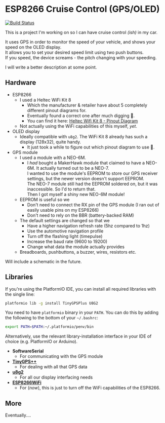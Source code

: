 # ESP8266 Cruise Control (GPS/OLED)

[![Build Status](https://travis-ci.com/cohaolain/CruiseControl-ESP8266.svg?branch=master)](https://travis-ci.com/cohaolain/CruiseControl-ESP8266)

This is a project I'm working on so I can have cruise control _(ish)_ in my car.

It uses GPS in order to monitor the speed of your vehicle,
and shows your speed on the OLED display.  
It allows you to set your desired speed limit using two push buttons.  
If you speed, the device screams - the pitch changing with your speeding.

I will write a better description at some point.

## Hardware

-   ESP8266
    -   I used a Heltec WiFi Kit 8
        -   Which the manufacturer & retailer have about 5 completely different pinout diagrams for.
        -   Eventually found a correct one after much digging 😤.
        -   You can find it here: [Heltec Wifi Kit 8 - Pinout Diagram](diagrams/Heltec_WiFi_Kit_8_Pinout_Diagram.pdf)
    -   Not actually using the WiFi capabilities of this myself, _yet_.
-   OLED display
    -   Ideally compatible with `u8g2`.
        The WiFi Kit 8 already has such a display (128x32), quite handy.
        -   It just took a while to figure out which pinout diagram to use 😤.
-   GPS module
    -   I used a module with a NEO-6M.
        -   I _had_ bought a MakerHawk module that claimed to have a NEO-6M.
            It actually turned out to be a NEO-7.  
            I wanted to use the module's EEPROM to store our GPS receiver settings,
            but the newer version doesn't support EEPROM.  
            The NEO-7 module still had the EEPROM soldered on,
            but it was inaccessible. So I'd to return that.  
            Then I got myself a shiny new NEO-6M module!
    -   EEPROM is useful so we
        -   Don't need to connect the RX pin of the GPS module
            (I ran out of easily usable pins on my ESP8266)
        -   Don't need to rely on the BBR (battery-backed RAM)
    -   The default settings are changed so that we
        -   Have a higher navigation refresh rate (5hz compared to 1hz)
        -   Use the automotive navigation profile
        -   Turn off the flashing light (timepulse)
        -   Increase the baud rate (9600 to 19200)
        -   Change what data the module actually provides
    -   Breadboards, pushbuttons, a buzzer, wires, resistors etc.

Will include a schematic in the future.

## Libraries

If you're using the PlatformIO IDE, you can install all
required libraries with the single line:

```bash
platformio lib -g install TinyGPSPlus U8G2
```

You need to have `platformio` binary in your `PATH`. You can do this by adding
the following to the bottom of your `~/.bashrc`:

```bash
export PATH=$PATH:~/.platformio/penv/bin
```

Alternatively, use the relevant library-installation interface in your IDE of choice (e.g. PlatformIO or Arduino).

-   **SoftwareSerial**
    -   For communicating with the GPS module
-   [**TinyGPS++**](https://github.com/mikalhart/TinyGPSPlus)
    -   For dealing with all that GPS data
-   [**u8g2**](https://github.com/olikraus/u8g2/wiki/fntlistall)
    -   For all our display interfacing needs
-   [**ESP8266WiFi**](https://github.com/esp8266/Arduino/tree/master/libraries/ESP8266WiFi)
    -   For (_now_), this is just to turn off the WiFi capabilities of the ESP8266.

## More

Eventually....
